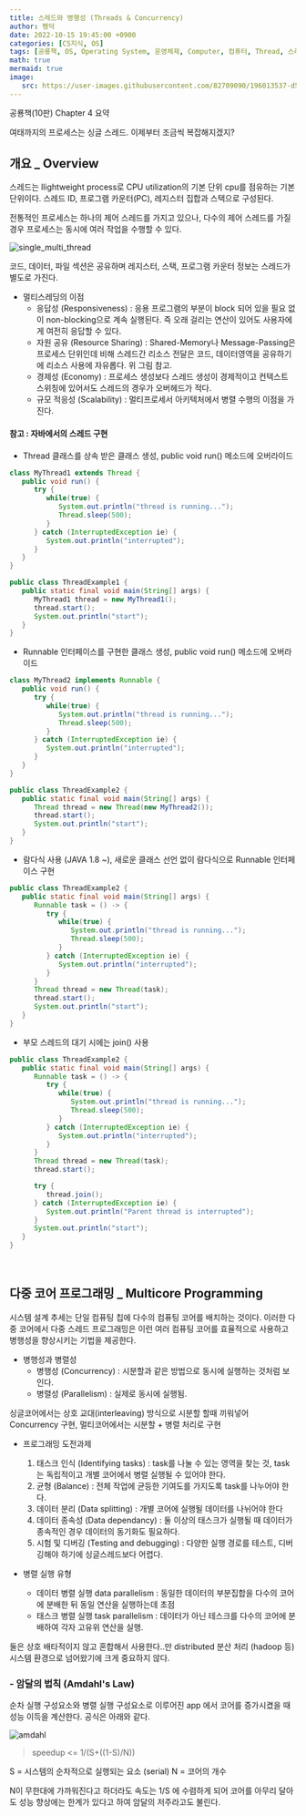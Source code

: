 ```yaml
---
title: 스레드와 병행성 (Threads & Concurrency)
author: 펭덕
date: 2022-10-15 19:45:00 +0900
categories: [CS지식, OS]
tags: [공룡책, OS, Operating System, 운영체제, Computer, 컴퓨터, Thread, 스레드]
math: true
mermaid: true
image:
   src: https://user-images.githubusercontent.com/82709090/196013537-d59cb0ea-0d4a-454f-9c0e-9ffbf9acc684.png
---
```


공룡책(10판) Chapter 4 요약

여태까지의 프로세스는 싱글 스레드. 이제부터 조금씩 복잡해지겠지?

## 개요 _ Overview

스레드는 llightweight process로 CPU utilization의 기본 단위 cpu를 점유하는 기본 단위이다. 스레드 ID, 프로그램 카운터(PC), 레지스터 집합과 스택으로 구성된다.

전통적인 프로세스는 하나의 제어 스레드를 가지고 있으나, 다수의 제어 스레드를 가질 경우 프로세스는 동시에 여러 작업을 수행할 수 있다.

![single_multi_thread](https://user-images.githubusercontent.com/82709090/196013704-8dcb9080-f187-47e8-b2fc-2bf72f60d8f6.png)

코드, 데이터, 파일 섹션은 공유하며 레지스터, 스택, 프로그램 카운터 정보는 스레드가 별도로 가진다.

- 멀티스레딩의 이점
   - 응답성 (Responsiveness) : 응용 프로그램의 부분이 block 되어 있을 필요 없이 non-blocking으로 계속 실행된다. 즉 오래 걸리는 연산이 있어도 사용자에게 여전히 응답할 수 있다.
   - 자원 공유 (Resource Sharing) : Shared-Memory나 Message-Passing은 프로세스 단위인데 비해 스레드간 리소스 전달은 코드, 데이터영역을 공유하기에 리소스 사용에 자유롭다. 위 그림 참고.
   - 경제성 (Economy) : 프로세스 생성보다 스레드 생성이 경제적이고 컨텍스트 스위칭에 있어서도 스레드의 경우가 오버헤드가 적다.
   - 규모 적응성 (Scalability) : 멀티프로세서 아키텍처에서 병렬 수행의 이점을 가진다.


#### 참고 : 자바에서의 스레드 구현

- Thread 클래스를 상속 받은 클래스 생성, public void run() 메소드에 오버라이드

```java
class MyThread1 extends Thread {
   public void run() {
      try {
         while(true) {
            System.out.println("thread is running...");
            Thread.sleep(500);
         }
      } catch (InterruptedException ie) {
         System.out.println("interrupted");
      }
   }
}

public class ThreadExample1 {
   public static final void main(String[] args) {
      MyThread1 thread = new MyThread1();
      thread.start();
      System.out.println("start");
   }
}
```

- Runnable 인터페이스를 구현한 클래스 생성, public void run() 메소드에 오버라이드

```java
class MyThread2 implements Runnable {
   public void run() {
      try {
         while(true) {
            System.out.println("thread is running...");
            Thread.sleep(500);
         }
      } catch (InterruptedException ie) {
         System.out.println("interrupted");
      }
   }
}

public class ThreadExample2 {
   public static final void main(String[] args) {
      Thread thread = new Thread(new MyThread2());
      thread.start();
      System.out.println("start");
   }
}
```

- 람다식 사용 (JAVA 1.8 ~), 새로운 클래스 선언 없이 람다식으로 Runnable 인터페이스 구현

```java
public class ThreadExample2 {
   public static final void main(String[] args) {
      Runnable task = () -> {
         try {
            while(true) {
               System.out.println("thread is running...");
               Thread.sleep(500);
            }
         } catch (InterruptedException ie) {
            System.out.println("interrupted");
         }
      }
      Thread thread = new Thread(task);
      thread.start();
      System.out.println("start");
   }
}
```

- 부모 스레드의 대기 시에는 join() 사용

```java
public class ThreadExample2 {
   public static final void main(String[] args) {
      Runnable task = () -> {
         try {
            while(true) {
               System.out.println("thread is running...");
               Thread.sleep(500);
            }
         } catch (InterruptedException ie) {
            System.out.println("interrupted");
         }
      }
      Thread thread = new Thread(task);
      thread.start();

      try {
         thread.join();
      } catch (InterruptedException ie) {
         System.out.println("Parent thread is interrupted");
      }
      System.out.println("start");
   }
}
```

<br>

## 다중 코어 프로그래밍 _ Multicore Programming

시스템 설계 추세는 단일 컴퓨팅 칩에 다수의 컴퓨팅 코어를 배치하는 것이다. 이러한 다중 코어에서 다중 스레드 프로그래밍은 이런 여러 컴퓨팅 코어를 효율적으로 사용하고 병행성을 향상시키는 기법을 제공한다.

- 병행성과 병렬성
   - 병행성 (Concurrency) : 시분할과 같은 방법으로 동시에 실행하는 것처럼 보인다.
   - 병렬성 (Parallelism) : 실제로 동시에 실행됨.

싱글코어에서는 상호 교대(interleaving) 방식으로 시분할 할때 끼워넣어 Concurrency 구현, 멀티코어에서는 시분할 + 병렬 처리로 구현

- 프로그래밍 도전과제
   1. 태스크 인식 (Identifying tasks) : task를 나눌 수 있는 영역을 찾는 것, task는 독립적이고 개별 코어에서 병렬 실행될 수 있어야 한다.
   2. 균형 (Balance) : 전체 작업에 균등한 기여도를 가지도록 task를 나누어야 한다.
   3. 데이터 분리 (Data splitting) : 개별 코어에 실행될 데이터를 나뉘어야 한다
   4. 데이터 종속성 (Data dependancy) : 둘 이상의 태스크가 실행될 때 데이터가 종속적인 경우 데이터의 동기화도 필요하다.
   5. 시험 및 디버깅 (Testing and debugging) : 다양한 실행 경로를 테스트, 디버깅해야 하기에 싱글스레드보다 어렵다. 

- 병렬 실행 유형
   - 데이터 병렬 실행 data parallelism : 동일한 데이터의 부분집합을 다수의 코어에 분배한 뒤 동일 연산을 실행하는데 초점
   - 태스크 병렬 실행 task parallelism : 데이터가 아닌 테스크를 다수의 코어에 분배하여 각자 고유위 연산을 실행.

둘은 상호 배타적이지 않고 혼합해서 사용한다..만 distributed 분산 처리 (hadoop 등) 시스템 환경으로 넘어왔기에 크게 중요하지 않다.


### - 암달의 법칙 (Amdahl's Law)

순차 실행 구성요소와 병렬 실행 구성요소로 이루어진 app 에서 코어를 증가시켰을 때 성능 이득을 계산한다. 공식은 아래와 같다.

![amdahl](https://user-images.githubusercontent.com/82709090/196015311-ccaaaf0c-80de-4f41-99b8-99a0d0a28307.png)

> speedup <= 1/(S+((1-S)/N))

S = 시스템의 순차적으로 실행되는 요소 (serial)
N = 코어의 개수

N이 무한대에 가까워진다고 하더라도 속도는 1/S 에 수렴하게 되어 코어를 아무리 달아도 성능 향상에는 한계가 있다고 하여 암달의 저주라고도 불린다.




